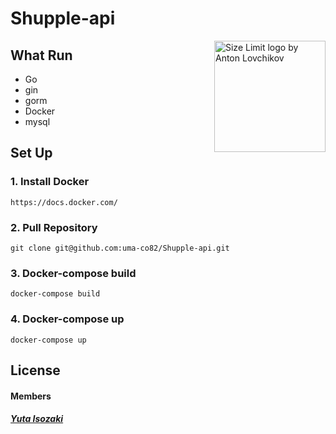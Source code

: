 # Shupple-api

<img src="https://images.unsplash.com/photo-1541278107931-e006523892df?ixlib=rb-1.2.1&ixid=eyJhcHBfaWQiOjEyMDd9&auto=format&fit=crop&w=2851&q=80" align="right"
     title="Size Limit logo by Anton Lovchikov" width="" height="178">


## What Run

* Go
* gin
* gorm
* Docker
* mysql

## Set Up

### 1. Install Docker
`https://docs.docker.com/`

### 2. Pull Repository
`git clone git@github.com:uma-co82/Shupple-api.git`

### 3. Docker-compose build
`docker-compose build`

### 4. Docker-compose up
`docker-compose up`

## License

#### Members

 ##### [Yuta Isozaki](https://github.com/uma-co82)
